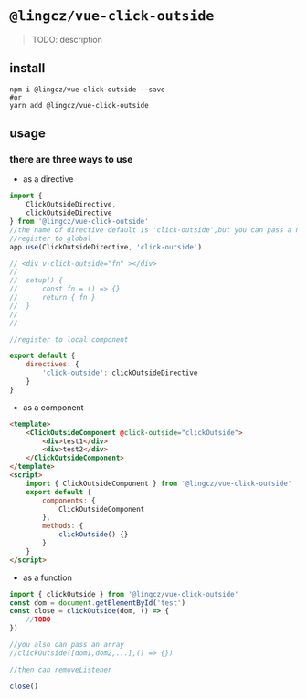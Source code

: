 # `@lingcz/vue-click-outside`

> TODO: description

## install

```shell
npm i @lingcz/vue-click-outside --save
#or
yarn add @lingcz/vue-click-outside
```

## usage

### there are three ways to use

-   as a directive

```javascript
import {
    ClickOutsideDirective,
    clickOutsideDirective
} from '@lingcz/vue-click-outside'
//the name of directive default is 'click-outside',but you can pass a name as second param
//register to global
app.use(ClickOutsideDirective, 'click-outside')

// <div v-click-outside="fn" ></div>
//
//  setup() {
//      const fn = () => {}
//      return { fn }
//  }
//
//

//register to local component

export default {
    directives: {
        'click-outside': clickOutsideDirective
    }
}
```

-   as a component

```html
<template>
    <ClickOutsideComponent @click-outside="clickOutside">
        <div>test1</div>
        <div>test2</div>
    </ClickOutsideComponent>
</template>
<script>
    import { ClickOutsideComponent } from '@lingcz/vue-click-outside'
    export default {
        components: {
            ClickOutsideComponent
        },
        methods: {
            clickOutside() {}
        }
    }
</script>
```

-   as a function

```javascript
import { clickOutside } from '@lingcz/vue-click-outside'
const dom = document.getElementById('test')
const close = clickOutside(dom, () => {
    //TODO
})

//you also can pass an array
//clickOutside([dom1,dom2,...],() => {})

//then can removeListener

close()
```
